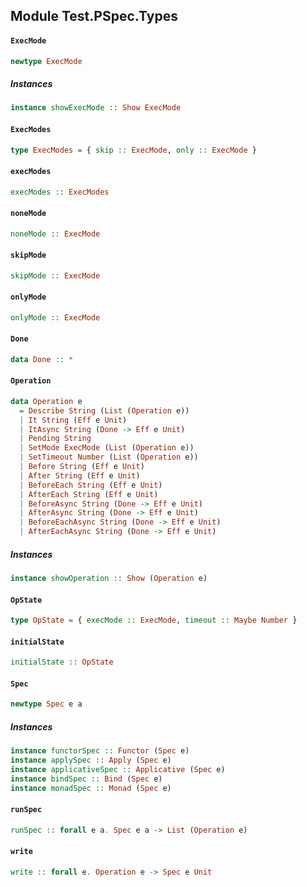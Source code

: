 ## Module Test.PSpec.Types

#### `ExecMode`

``` purescript
newtype ExecMode
```

##### Instances
``` purescript
instance showExecMode :: Show ExecMode
```

#### `ExecModes`

``` purescript
type ExecModes = { skip :: ExecMode, only :: ExecMode }
```

#### `execModes`

``` purescript
execModes :: ExecModes
```

#### `noneMode`

``` purescript
noneMode :: ExecMode
```

#### `skipMode`

``` purescript
skipMode :: ExecMode
```

#### `onlyMode`

``` purescript
onlyMode :: ExecMode
```

#### `Done`

``` purescript
data Done :: *
```

#### `Operation`

``` purescript
data Operation e
  = Describe String (List (Operation e))
  | It String (Eff e Unit)
  | ItAsync String (Done -> Eff e Unit)
  | Pending String
  | SetMode ExecMode (List (Operation e))
  | SetTimeout Number (List (Operation e))
  | Before String (Eff e Unit)
  | After String (Eff e Unit)
  | BeforeEach String (Eff e Unit)
  | AfterEach String (Eff e Unit)
  | BeforeAsync String (Done -> Eff e Unit)
  | AfterAsync String (Done -> Eff e Unit)
  | BeforeEachAsync String (Done -> Eff e Unit)
  | AfterEachAsync String (Done -> Eff e Unit)
```

##### Instances
``` purescript
instance showOperation :: Show (Operation e)
```

#### `OpState`

``` purescript
type OpState = { execMode :: ExecMode, timeout :: Maybe Number }
```

#### `initialState`

``` purescript
initialState :: OpState
```

#### `Spec`

``` purescript
newtype Spec e a
```

##### Instances
``` purescript
instance functorSpec :: Functor (Spec e)
instance applySpec :: Apply (Spec e)
instance applicativeSpec :: Applicative (Spec e)
instance bindSpec :: Bind (Spec e)
instance monadSpec :: Monad (Spec e)
```

#### `runSpec`

``` purescript
runSpec :: forall e a. Spec e a -> List (Operation e)
```

#### `write`

``` purescript
write :: forall e. Operation e -> Spec e Unit
```



